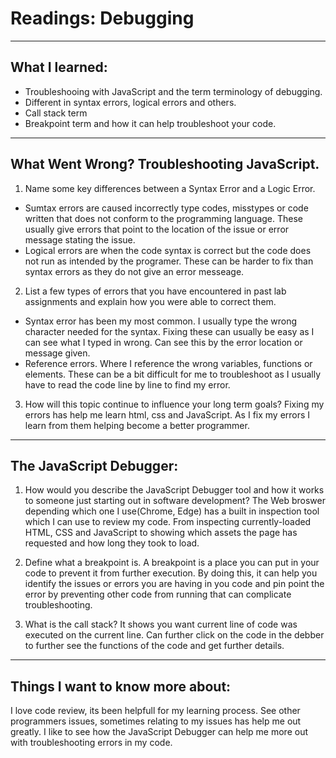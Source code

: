 # Readings: Debugging

---

## What I learned:
- Troubleshooing with JavaScript and the term terminology of debugging.
- Different in syntax errors, logical errors and others.
- Call stack term
- Breakpoint term and how it can help troubleshoot your code.

---

## What Went Wrong? Troubleshooting JavaScript.
1. Name some key differences between a Syntax Error and a Logic Error.
- Sumtax errors are caused incorrectly type codes, misstypes or code written that does not conform to the programming language. These usually give errors that point to the location of the issue or error message stating the issue. 
- Logical errors are when the code syntax is correct but the code does not run as intended by the programer. These can be harder to fix than syntax errors as they do not give an error messeage.

2. List a few types of errors that you have encountered in past lab assignments and explain how you were able to correct them.
- Syntax error has been my most common. I usually type the wrong character needed for the syntax. Fixing these can usually be easy as I can see what I typed in wrong. Can see this by the error location or message given.
- Reference errors. Where I reference the wrong variables, functions or elements. These can be a bit difficult for me to troubleshoot as I usually have to read the code line by line to find my error.

3. How will this topic continue to influence your long term goals?
Fixing my errors has help me learn html, css and JavaScript. As I fix my errors I learn from them helping become a better programmer.

---

## The JavaScript Debugger:
1. How would you describe the JavaScript Debugger tool and how it works to someone just starting out in software development?
The Web broswer depending which one I use(Chrome, Edge) has a built in inspection tool which I can use to review my code. From inspecting currently-loaded HTML, CSS and JavaScript to showing which assets the page has requested and how long they took to load.

2. Define what a breakpoint is.
A breakpoint is a place you can put in your code to prevent it from further execution. By doing this, it can help you identify the issues or errors you are having in you code and pin point the error by preventing other code from running that can complicate troubleshooting.

3. What is the call stack?
It shows you want current line of code was executed on the current line. Can further click on the code in the debber to further see the functions of the code and get further details.
---

## Things I want to know more about:
I love code review, its been helpfull for my learning process. See other programmers issues, sometimes relating to my issues has help me out greatly.  I like to see how the JavaScript Debugger can help me more out with troubleshooting errors in my code. 

